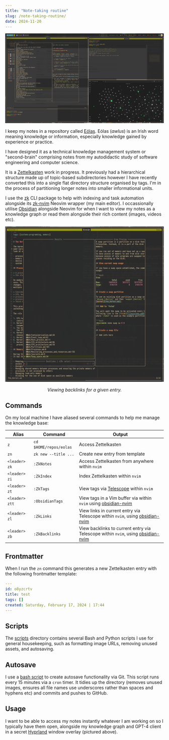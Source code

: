 ```yaml
---
title: "Note-taking routine"
slug: /note-taking-routine/
date: 2024-11-20
---
```


![Notes view](./img/full-note-view.png)

I keep my notes in a repository called [Eólas](). Eólas (_awlus_) is an Irish
word meaning knowledge or information, especially knowledge gained by experience
or practice.

I have designed it as a technical knowledge management system or "second-brain"
comprising notes from my autodidactic study of software engineering and computer
science.

It is a [Zettelkasten](https://en.wikipedia.org/wiki/Zettelkasten) work in
progress. It previously had a hierarchical structure made up of topic-based
subdirectories however I have recently converted this into a single flat
directory structure organised by tags. I'm in the process of partitioning longer
notes into smaller informational units.

I use the [zk](https://github.com/zk-org/zk) CLI package to help with indexing
and task automation alongside its [zk-nvim](https://github.com/zk-org/zk-nvim)
Neovim wrapper (my main editor). I occassionally utilise
[Obsidian](https://obsidian.md/) alongside Neovim for when I want to view my
notes as a knowledge graph or read them alongside their rich content (images,
videos etc).

![Viewing backlinks in Telescope](./img/zk-tags.png)

<div style="text-align:center;">
<i >Viewing backlinks for a given entry.</i>
</div>

## Commands

On my local machine I have aliased several commands to help me manage the
knowledge base:

<table class="table table-bordered table-striped"> 
  <thead>
    <tr>    
     <th>Alias</th>                                                                                                             
     <th>Command</th>                                                                                                           
     <th>Output</th>                                                                                                            
     </tr>                                                                                                                          
    </thead> 
    <tbody>
        <tr>                                                                                                                          
     <td><code>z</code></td>                                                                                                    
     <td><code>cd $HOME/repos/eolas</code></td>                                                                                
     <td>Access Zettelkasten</td>                                                                                               
 </tr>                                                                                                                          
 <tr>                                                                                                                           
     <td><code>zn</code></td>                                                                                                   
     <td><code>zk new --title ...</code></td>                                                                                   
     <td>Create new entry from template</td>                                                                                    
 </tr>                                                                                                                          
 <tr>                                                                                                                           
     <td><code>&lt;leader&gt; zk</code></td>                                                                                    
     <td><code>:ZkNotes</code></td>                                                                                             
      <td>Access Zettelkasten from anywhere within <code>nvim</code></td>                                                        
  </tr>                                                                                                                          
  <tr>                                                                                                                           
      <td><code>&lt;leader&gt; zi</code></td>                                                                                    
      <td><code>:ZkIndex</code></td>                                                                                             
      <td>Index Zettelkasten within <code>nvim</code></td>                                                                       
  </tr>                                                                                                                          
  <tr>                                                                                                                           
      <td><code>&lt;leader&gt; zt</code></td>                                                                                    
      <td><code>:ZkTags</code></td>                                                                                              
      <td>View tags via <a href="https://github.com/nvim-telescope/telescope.nvim">Telescope</a> within <code>nvim</code></td>   
  </tr>                                                                                                                          
  <tr>                                                                                                                           
      <td><code>&lt;leader&gt; ztt</code></td>                                                                                   
      <td><code>:ObsidianTags</code></td>                                                                                        
      <td>View tags in a Vim buffer via within <code>nvim</code> using <a                                                        
  href="https://github.com/epwalsh/obsidian.nvim">obsidian-nvim</a></td>                                                         
  </tr>                                                                                                                          
  <tr>                                                                                                                           
      <td><code>&lt;leader&gt; zl</code></td>                                                                                    
      <td><code>:ZkLinks</code></td>                                                                                             
      <td>View links in current entry via Telescope within <code>nvim</code>, using <a                                           
  href="https://github.com/epwalsh/obsidian.nvim">obsidian-nvim</a></td>                                                         
  </tr>                                                                                                                          
  <tr>                                                                                                                           
      <td><code>&lt;leader&gt; zb</code></td>                                                                                    
      <td><code>:ZkBacklinks</code></td>                                                                                         
      <td>View backlinks to current entry via Telescope within <code>nvim</code>, using <a                                       
  href="https://github.com/epwalsh/obsidian.nvim">obsidian-nvim</a></td>                                                         
  </tr>   
        </tbody>
  </table>

## Frontmatter

When I run the `zn` command this generates a new Zettelkasten entry with the
following frontmatter template:

```yaml
---
id: o8yzcrtv
title: test
tags: []
created: Saturday, February 17, 2024 | 17:44
---
```

## Scripts

The [scripts](https://github.com/thomasabishop/eolas/tree/master/scripts)
directory contains several Bash and Python scripts I use for general
housekeeping, such as formatting image URLs, removing unused assets, and
autosaving.

## Autosave

I use a
[bash script](https://github.com/thomasabishop/eolas/blob/master/scripts/auto_save.sh)
to create autosave functionality via Git. This script runs every 15 minutes via
a `cron` timer. It tidies up the directory (removes unused images, ensures all
file names use underscores rather than spaces and hyphens etc) and commits and
pushes to GitHub.

## Usage

I want to be able to access my notes instantly whatever I am working on so I
typically have them open, alongside my knowledge graph and GPT-4 client in a
secret [Hyprland](https://hyprland.org/) window overlay (pictured above).
